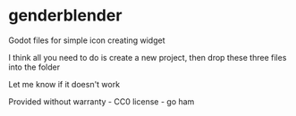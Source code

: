 # genderblender
Godot files for simple icon creating widget

I think all you need to do is create a new project, then drop these three files into the folder

Let me know if it doesn't work

Provided without warranty - CC0 license - go ham
